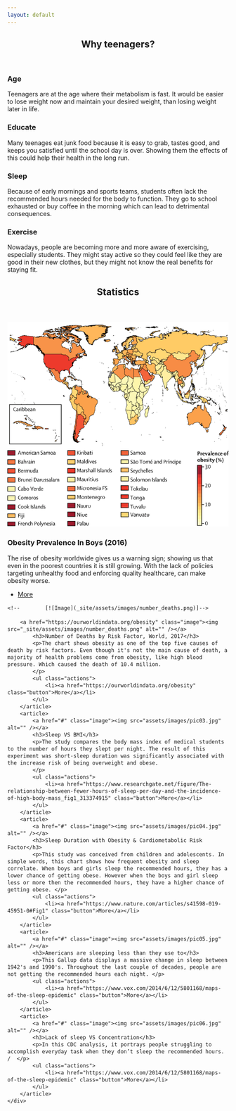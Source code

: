 ```yaml
---
layout: default
---
```


<!-- Section -->
<section>
	<header class="major">
		<h2>Why teenagers?</h2>
	</header>
	<div class="features">
		<article>
			<span class="icon fa-diamond"></span>
			<div class="content">
				<h3>Age</h3>
				<p>Teenagers are at the age where their metabolism is fast. It would be easier to lose weight now and maintain your desired weight, than losing weight later in life. </p>
			</div>
		</article>
		<article>
			<span class="icon fa-paper-plane"></span>
			<div class="content">
				<h3>Educate</h3>
				<p>Many teenages eat junk food because it is easy to grab, tastes good, and keeps you satisfied until the school day is over. Showing them the effects of this could help their health in the long run. </p>
			</div>
		</article>
		<article>
			<span class="icon fa-rocket"></span>
			<div class="content">
				<h3>Sleep</h3>
				<p>Because of early mornings and sports teams, students often lack the recommended hours needed for the body to function. They go to school exhausted or buy coffee in the morning which can lead to detrimental consequences. 
</p>
			</div>
		</article>
		<article>
			<span class="icon fa-signal"></span>
			<div class="content">
				<h3>Exercise</h3>
				<p>Nowadays, people are becoming more and more aware of exercising, especially students. They might stay active so they could feel like they are good in their new clothes, but they might not know the real benefits for staying fit. </p>
			</div>
		</article>
	</div>
</section>

<!-- Section -->
<section>
	<header class="major">
		<h2>Statistics</h2>
	</header>
	<div class="posts">
		<article>
			<a href="#" class="image"><img src="assets/images/obesity_in_boys.png" alt="" /></a>
			<h3>Obesity Prevalence In Boys (2016)</h3>
			<p>The rise of obesity worldwide gives us a warning sign; showing us that even in the poorest countries it is still growing. With the lack of policies targeting unhealthy food and enforcing quality healthcare, can make obesity worse.
			</p>
			<ul class="actions">
				<li><a href="https://www.npr.org/sections/thetwo-way/2017/10/11/557093908/obesity-in-children-and-teens-rose-sharply-worldwide-over-past-4-decades" class="button">More</a></li>
			</ul>
		</article>
		<article>
		
	<!--		[![Image](_site/assets/images/number_deaths.png)]-->
			
		<a href="https://ourworldindata.org/obesity" class="image"><img src="_site/assets/images/number_deaths.png" alt="" /></a>
			<h3>Number of Deaths by Risk Factor, World, 2017</h3>
			<p>The chart shows obesity as one of the top five causes of death by risk factors. Even though it's not the main cause of death, a majority of health problems come from obesity, like high blood pressure. Which caused the death of 10.4 million.
			</p>
			<ul class="actions">
				<li><a href="https://ourworldindata.org/obesity" class="button">More</a></li>
			</ul>
		</article>
		<article>
			<a href="#" class="image"><img src="assets/images/pic03.jpg" alt="" /></a>
			<h3>Sleep VS BMI</h3>
			<p>The study compares the body mass index of medical students to the number of hours they slept per night. The result of this experiment was short-sleep duration was significantly associated with the increase risk of being overweight and obese. 
			</p>
			<ul class="actions">
				<li><a href="https://www.researchgate.net/figure/The-relationship-between-fewer-hours-of-sleep-per-day-and-the-incidence-of-high-body-mass_fig1_313374915" class="button">More</a></li>
			</ul>
		</article>
		<article>
			<a href="#" class="image"><img src="assets/images/pic04.jpg" alt="" /></a>
			<h3>Sleep Duration with Obesity & Cardiometabolic Risk Factor</h3>
			<p>This study was conceived from children and adolescents. In simple words, this chart shows how frequent obesity and sleep correlate. When boys and girls sleep the recommended hours, they has a lower chance of getting obese. However when the boys and girl sleep less or more then the recommended hours, they have a higher chance of getting obese. </p>
			<ul class="actions">
				<li><a href="https://www.nature.com/articles/s41598-019-45951-0#Fig1" class="button">More</a></li>
			</ul>
		</article>
		<article>
			<a href="#" class="image"><img src="assets/images/pic05.jpg" alt="" /></a>
			<h3>Americans are sleeping less than they use to</h3>
			<p>This Gallup data displays a massive change in sleep between 1942's and 1990's. Throughout the last couple of decades, people are not getting the recommended hours each night. </p>
			<ul class="actions">
				<li><a href="https://www.vox.com/2014/6/12/5801168/maps-of-the-sleep-epidemic" class="button">More</a></li>
			</ul>
		</article>
		<article>
			<a href="#" class="image"><img src="assets/images/pic06.jpg" alt="" /></a>
			<h3>Lack of sleep VS Concentration</h3>
			<p>In this CDC analysis, it portrays people struggling to accomplish everyday task when they don’t sleep the recommended hours. /  </p>
			<ul class="actions">
				<li><a href="https://www.vox.com/2014/6/12/5801168/maps-of-the-sleep-epidemic" class="button">More</a></li>
			</ul>
		</article>
	</div>
</section>
